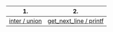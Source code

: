 | 1. | 2. |
|-----|-----|
|[inter / union](https://github.com/Ysoroko/exams_42/tree/master/exam_rank02/first_question) | [get_next_line / printf](https://github.com/Ysoroko/exams_42/tree/master/exam_rank02/second_question)|
